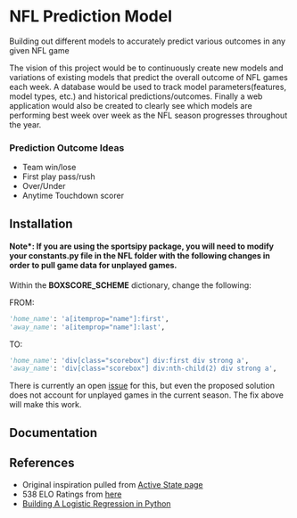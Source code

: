 # NFL Prediction Model
Building out different models to accurately predict various outcomes in any given NFL game


The vision of this project would be to continuously create new models and variations of existing models that predict the overall outcome of NFL games each week. A database would be used to track model parameters(features, model types, etc.) and historical predictions/outcomes. Finally a web application would also be created to clearly see which models are performing best week over week as the NFL season progresses throughout the year. 

### Prediction Outcome Ideas
- Team win/lose
- First play pass/rush
- Over/Under
- Anytime Touchdown scorer


## Installation


#### Note*: If you are using the sportsipy package, you will need to modify your constants.py file in the NFL folder with the following changes in order to pull game data for unplayed games.

Within the **BOXSCORE_SCHEME** dictionary, change the following:

FROM:
```python
'home_name': 'a[itemprop="name"]:first',
'away_name': 'a[itemprop="name"]:last',
```
TO:
```python  
'home_name': 'div[class="scorebox"] div:first div strong a',
'away_name': 'div[class="scorebox"] div:nth-child(2) div strong a',
```

There is currently an open [issue](https://github.com/roclark/sportsipy/issues/729) for this, but even the proposed solution does not account for unplayed games in the current season. The fix above will make this work.

## Documentation

## References
- Original inspiration pulled from [Active State page](https://www.activestate.com/blog/how-to-predict-nfl-winners-with-python/)
- 538 ELO Ratings from [here](https://data.fivethirtyeight.com/#nfl-elo)
- [Building A Logistic Regression in Python](https://towardsdatascience.com/building-a-logistic-regression-in-python-step-by-step-becd4d56c9c8)
